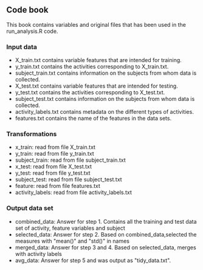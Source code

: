 ## Code book
This book contains variables and original files that has been used in the run_analysis.R code.

### Input data
* X_train.txt contains variable features that are intended for training.
* y_train.txt contains the activities corresponding to X_train.txt.
* subject_train.txt contains information on the subjects from whom data is collected.
* X_test.txt contains variable features that are intended for testing.
* y_test.txt contains the activities corresponding to X_test.txt.
* subject_test.txt contains information on the subjects from whom data is collected.
* activity_labels.txt contains metadata on the different types of activities.
* features.txt contains the name of the features in the data sets.

### Transformations
* x_train: read from file X_train.txt 
* y_train: read from file y_train.txt
* subject_train: read from file subject_train.txt
* x_test: read from file X_test.txt 
* y_test: read from file y_test.txt 
* subject_test: read from file subject_test.txt 
* feature: read from file features.txt
* activity_labels: read from file activity_labels.txt

### Output data set 
* combined_data: Answer for step 1. Contains all the training and test data set of activity, feature variables and subject
* selected_data: Answer for step 2. Based on combined_data,selected the measures with "mean()" and "std()" in names
* merged_data: Answer for step 3 and 4. Based on selected_data, merges with activity labels
* avg_data: Answer for step 5 and was output as "tidy_data.txt". 
